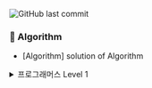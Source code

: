 ![GitHub last commit](https://img.shields.io/github/last-commit/pakseulhee/Today-I-Learned)
### 📕 Algorithm
   - [Algorithm] solution of Algorithm
   <details>
   <summary>프로그래머스 Level 1</summary>

         - 두개 뽑아서 더하기

         - 모든 레코드 조회하기

         - 최댓값 구하기

         - 완주하지 못한 선수

         - 모의고사

         - K번째수

         - 2016년

         - 가운데 글자 가져오기

         - 역순 정렬하기

         - 문자열 내 망므대로 정렬하기

         - 서울에서 김서방 찾기

         - 동물의 아이디와 이름

         - 제일 작은 수 제거하기

         - 정수 제곱근 판별

         - 자릿수 더하기

         - 어린 동물 찾기

         - 약수의 합

         - 문자열을 정수로 바꾸기

         - 소수 찾기

         - 아픈동물 찾기

         - 하샤드 수

         - 여러 기준으로 정렬하기

         - 이름이 없는 동물의 아이디

         - 행렬의 덧셈

         - 이름이 있는 동물의 아이디

         - 상위 n개 레코드

         - 체육복

         - 카펫
         
         - 평균구하기

         - 콜라츠 추측

        </details>

        <details><summary>프로그래머스 Level 2</summary>

         - 주식가격

         - 프린터

         - 기능개발

         - 124 나라의 숫자

         - 더 맵게

         - 가장 큰 수

         - 피보나치 수

         - 최솟값 만들기

         - 타겟 넘버

         - 중성화 여부 파악하기

         - 이름에 el 들어가는 동물 찾기

         - 루시와 엘라 찾기

         - 동명 동물 수 찾기

         - NULL 처리하기

         - 중복 제거하기

         - 고양이와 개는 몇 마리 있을까

         - 동물 수 구하기

         - 큰 수 만들기

        </details>
  
   - [inflearn][성공적인 코딩 인터뷰](https://github.com/pakseulhee/coding-interview.git)
      <details><summary>contents</summary>
   
      - 객체지향 프로그래밍 (OOP) 개념

      - 빅오 표기법(Big O Notation)

      - 정렬 (sort)
      </details>



### 📙 Programming languages
      
#### ✔ Python
- [book] 파이썬 라이브러리를 활용한 머신러닝 [참고자료](https://github.com/pakseulhee/introduction_to_ml_with_python)


#### ✔ Java
- [K-Digital] 이것이 자바다 (신용권 외)
- [inflearn] 자바 프로그래밍 입문 강좌 (renew ver.) <details><summary>Certificate</summary>
   <img width="569" alt="캡처" src="https://user-images.githubusercontent.com/55427048/104747960-80a4ea80-5794-11eb-845f-1a3c44aec882.PNG">
  </details>
  
  
#### ✔ Database
- [K-Digital] 이것이 오라클이다 (우재남 외)


#### ✔ web programming
- [K-Digital] HTML5 웹 프로그래밍 입문 (윤인성 외)
- [K-Digital] 자바 웹을 다루는 기술 (이병승 외)



### 📒 project
- [K-Digital] Bank web Project: 2021.01 ~ 2021.03
- [teamproject] context-aware chatbot framework: 2020.01 ~ 2020.08
 


### 📗 ETC
- [education] [K-Digital 온오프 연계 AI 서비스 구축 교육](https://github.com/pakseulhee/K-Digital-lecture)
- [education] 헬로! 핀테크 <details><summary>Certificate</summary>
    <img width="279" alt="1" src="https://user-images.githubusercontent.com/55427048/104749424-273dbb00-5796-11eb-8961-8bb427cc4d5a.PNG">
  </details>
  


### 📜 Certification
- [network] [네트워크 관리사 2급](https://seulhee030.tistory.com/category/%E2%96%B6%20%EC%9E%90%EA%B2%A9%EC%A6%9D/%EB%84%A4%ED%8A%B8%EC%9B%8C%ED%81%AC%20%EA%B4%80%EB%A6%AC%EC%82%AC%202%EA%B8%89)
- [DB] SQLD
- [IT] 정보처리기사
- [etc] [한국사](https://github.com/pakseulhee/Today-I-Learned/tree/master/%ED%95%9C%EA%B5%AD%EC%82%AC)

### 👔 intern
- [smart city division] dayliblockchain: 2020.08.03 - 2020.08.31
- [I&C division] 효성ITX: 2020.09.07 - 2020.12.24
- [consulting service division] [한국자산평가: 2020.03.29 - ing](https://github.com/pakseulhee/Korea-Asset-Pricing)


